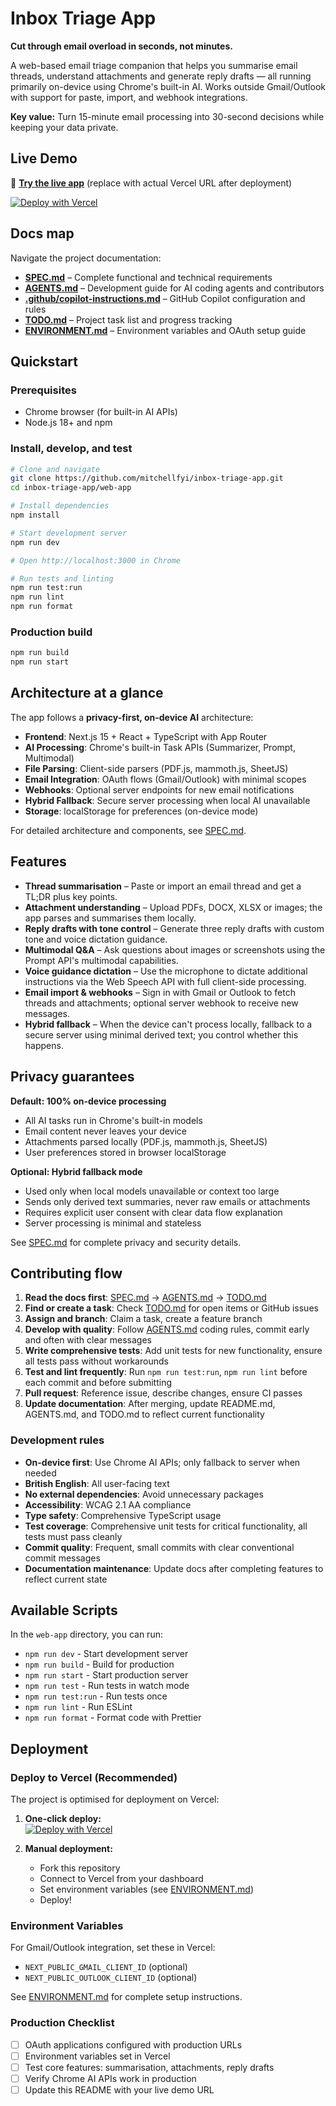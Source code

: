 # Inbox Triage App

**Cut through email overload in seconds, not minutes.**

A web-based email triage companion that helps you summarise email threads, understand attachments and generate reply drafts — all running primarily on-device using Chrome's built-in AI. Works outside Gmail/Outlook with support for paste, import, and webhook integrations.

**Key value:** Turn 15-minute email processing into 30-second decisions while keeping your data private.

## Live Demo

🚀 **[Try the live app](https://your-app.vercel.app)** (replace with actual Vercel URL after deployment)

[![Deploy with Vercel](https://vercel.com/button)](https://vercel.com/new/clone?repository-url=https://github.com/mitchellfyi/inbox-triage-app)

## Docs map

Navigate the project documentation:

- **[SPEC.md](SPEC.md)** – Complete functional and technical requirements
- **[AGENTS.md](AGENTS.md)** – Development guide for AI coding agents and contributors  
- **[.github/copilot-instructions.md](.github/copilot-instructions.md)** – GitHub Copilot configuration and rules
- **[TODO.md](TODO.md)** – Project task list and progress tracking
- **[ENVIRONMENT.md](ENVIRONMENT.md)** – Environment variables and OAuth setup guide

## Quickstart

### Prerequisites
- Chrome browser (for built-in AI APIs)
- Node.js 18+ and npm

### Install, develop, and test
```bash
# Clone and navigate
git clone https://github.com/mitchellfyi/inbox-triage-app.git
cd inbox-triage-app/web-app

# Install dependencies
npm install

# Start development server
npm run dev

# Open http://localhost:3000 in Chrome

# Run tests and linting
npm run test:run
npm run lint
npm run format
```

### Production build
```bash
npm run build
npm run start
```

## Architecture at a glance

The app follows a **privacy-first, on-device AI** architecture:

- **Frontend**: Next.js 15 + React + TypeScript with App Router
- **AI Processing**: Chrome's built-in Task APIs (Summarizer, Prompt, Multimodal)
- **File Parsing**: Client-side parsers (PDF.js, mammoth.js, SheetJS)
- **Email Integration**: OAuth flows (Gmail/Outlook) with minimal scopes
- **Webhooks**: Optional server endpoints for new email notifications
- **Hybrid Fallback**: Secure server processing when local AI unavailable
- **Storage**: localStorage for preferences (on-device mode)

For detailed architecture and components, see [SPEC.md](SPEC.md).

## Features

- **Thread summarisation** – Paste or import an email thread and get a TL;DR plus key points.
- **Attachment understanding** – Upload PDFs, DOCX, XLSX or images; the app parses and summarises them locally.
- **Reply drafts with tone control** – Generate three reply drafts with custom tone and voice dictation guidance.
- **Multimodal Q&A** – Ask questions about images or screenshots using the Prompt API's multimodal capabilities.
- **Voice guidance dictation** – Use the microphone to dictate additional instructions via the Web Speech API with full client-side processing.
- **Email import & webhooks** – Sign in with Gmail or Outlook to fetch threads and attachments; optional server webhook to receive new messages.
- **Hybrid fallback** – When the device can't process locally, fallback to a secure server using minimal derived text; you control whether this happens.

## Privacy guarantees

**Default: 100% on-device processing**
- All AI tasks run in Chrome's built-in models
- Email content never leaves your device
- Attachments parsed locally (PDF.js, mammoth.js, SheetJS)
- User preferences stored in browser localStorage

**Optional: Hybrid fallback mode**
- Used only when local models unavailable or context too large
- Sends only derived text summaries, never raw emails or attachments
- Requires explicit user consent with clear data flow explanation
- Server processing is minimal and stateless

See [SPEC.md](SPEC.md) for complete privacy and security details.

## Contributing flow

1. **Read the docs first**: [SPEC.md](SPEC.md) → [AGENTS.md](AGENTS.md) → [TODO.md](TODO.md)
2. **Find or create a task**: Check [TODO.md](TODO.md) for open items or GitHub issues
3. **Assign and branch**: Claim a task, create a feature branch
4. **Develop with quality**: Follow [AGENTS.md](AGENTS.md) coding rules, commit early and often with clear messages
5. **Write comprehensive tests**: Add unit tests for new functionality, ensure all tests pass without workarounds
6. **Test and lint frequently**: Run `npm run test:run`, `npm run lint` before each commit and before submitting
7. **Pull request**: Reference issue, describe changes, ensure CI passes
8. **Update documentation**: After merging, update README.md, AGENTS.md, and TODO.md to reflect current functionality

### Development rules
- **On-device first**: Use Chrome AI APIs; only fallback to server when needed
- **British English**: All user-facing text
- **No external dependencies**: Avoid unnecessary packages
- **Accessibility**: WCAG 2.1 AA compliance
- **Type safety**: Comprehensive TypeScript usage
- **Test coverage**: Comprehensive unit tests for critical functionality, all tests must pass cleanly
- **Commit quality**: Frequent, small commits with clear conventional commit messages
- **Documentation maintenance**: Update docs after completing features to reflect current state

## Available Scripts

In the `web-app` directory, you can run:

- `npm run dev` - Start development server
- `npm run build` - Build for production  
- `npm run start` - Start production server
- `npm run test` - Run tests in watch mode
- `npm run test:run` - Run tests once
- `npm run lint` - Run ESLint
- `npm run format` - Format code with Prettier

## Deployment

### Deploy to Vercel (Recommended)

The project is optimised for deployment on Vercel:

1. **One-click deploy:**  
   [![Deploy with Vercel](https://vercel.com/button)](https://vercel.com/new/clone?repository-url=https://github.com/mitchellfyi/inbox-triage-app)

2. **Manual deployment:**
   - Fork this repository
   - Connect to Vercel from your dashboard
   - Set environment variables (see [ENVIRONMENT.md](ENVIRONMENT.md))
   - Deploy!

### Environment Variables

For Gmail/Outlook integration, set these in Vercel:
- `NEXT_PUBLIC_GMAIL_CLIENT_ID` (optional)
- `NEXT_PUBLIC_OUTLOOK_CLIENT_ID` (optional)

See [ENVIRONMENT.md](ENVIRONMENT.md) for complete setup instructions.

### Production Checklist

- [ ] OAuth applications configured with production URLs
- [ ] Environment variables set in Vercel
- [ ] Test core features: summarisation, attachments, reply drafts
- [ ] Verify Chrome AI APIs work in production
- [ ] Update this README with your live demo URL